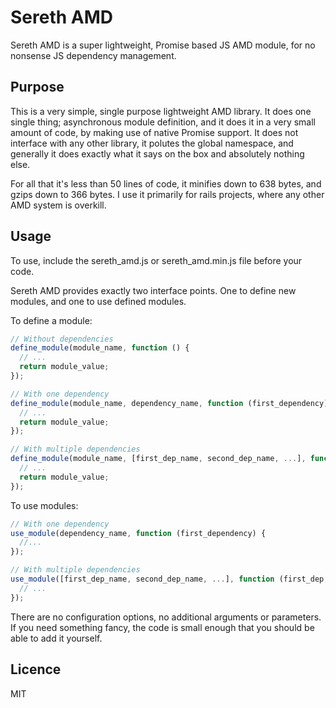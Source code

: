 # Sereth AMD

Sereth AMD is a super lightweight, Promise based JS AMD module, for no nonsense JS dependency management.

## Purpose

This is a very simple, single purpose lightweight AMD library. It does one single thing; asynchronous module definition, and it does it in a very small amount of code, by making use of native Promise support. It does not interface with any other library, it polutes the global namespace, and generally it does exactly what it says on the box and absolutely nothing else. 

For all that it's less than 50 lines of code, it minifies down to 638 bytes, and gzips down to 366 bytes. I use it primarily for rails projects, where any other AMD system is overkill.

## Usage

To use, include the sereth_amd.js or sereth_amd.min.js file before your code.

Sereth AMD provides exactly two interface points. One to define new modules, and one to use defined modules. 

To define a module:

```javascript
// Without dependencies
define_module(module_name, function () {
  // ...
  return module_value;
});

// With one dependency
define_module(module_name, dependency_name, function (first_dependency) {
  // ...
  return module_value;
});

// With multiple dependencies
define_module(module_name, [first_dep_name, second_dep_name, ...], function (first_dep, second_dep) {
  // ...
  return module_value;
});
```

To use modules:

```javascript
// With one dependency
use_module(dependency_name, function (first_dependency) {
  //...
});

// With multiple dependencies
use_module([first_dep_name, second_dep_name, ...], function (first_dep, second_dep) {
  // ...
});
```

There are no configuration options, no additional arguments or parameters. If you need something fancy, the code is small enough that you should be able to add it yourself.

## Licence

MIT
